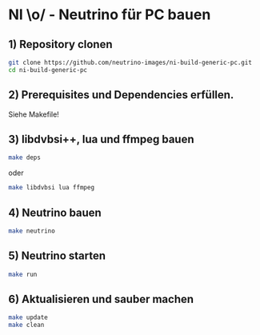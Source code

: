 # NI \o/ - Neutrino für PC bauen #

## 1) Repository clonen
```bash
git clone https://github.com/neutrino-images/ni-build-generic-pc.git
cd ni-build-generic-pc
```

## 2) Prerequisites und Dependencies erfüllen. #
Siehe Makefile!

## 3) libdvbsi++, lua und ffmpeg bauen #
```bash
make deps
```
oder
```bash
make libdvbsi lua ffmpeg
```

## 4) Neutrino bauen #
```bash
make neutrino
```

## 5) Neutrino starten #
```bash
make run
```

## 6) Aktualisieren und sauber machen #
```bash
make update
make clean
```
